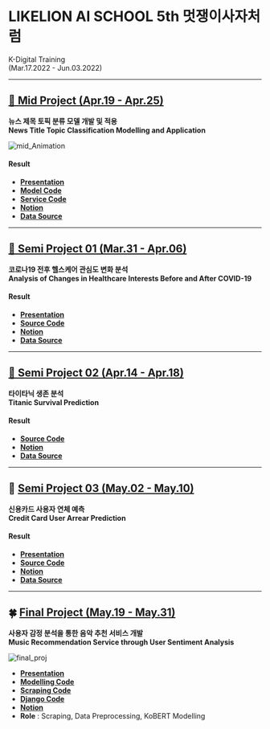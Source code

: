 # LIKELION AI SCHOOL 5th 멋쟁이사자처럼
K-Digital Training    
(Mar.17.2022 - Jun.03.2022)    

---
## [🦸 Mid Project (Apr.19 - Apr.25)](https://github.com/SeungukJeong/LIKELION_AI_SCHOOL_5th/tree/main/Mid_Project)  

**뉴스 제목 토픽 분류 모델 개발 및 적용**        
**News Title Topic Classification Modelling and Application**      

![mid_Animation](https://user-images.githubusercontent.com/62808393/168309486-3cc79304-e98e-42c2-91ca-b6912ea6d734.gif)

#### Result
- [**Presentation**](https://github.com/SeungukJeong/LIKELION_AI_SCHOOL_5th/blob/main/Mid_Project/Mid_Proj_presentation.pdf)
- [**Model Code**](https://github.com/SeungukJeong/LIKELION_AI_SCHOOL_5th/blob/main/Mid_Project/Mid_Proj_Final_Code.ipynb)
- [**Service Code**](https://github.com/SeungukJeong/LIKELION_AI_SCHOOL_5th/tree/main/Mid_Project/Service_Webpage)
- [**Notion**](https://seunguk0214.notion.site/Semi-02-Mid-7615ac45a6ef4189ba7b1d1a1108a45d)
- [**Data Source**](https://dacon.io/competitions/official/235747/overview/description)
---  

## [🌸 Semi Project 01 (Mar.31 - Apr.06)](https://github.com/SeungukJeong/LIKELION_AI_SCHOOL_5th/tree/main/Semi_Project_01)  
**코로나19 전후 헬스케어 관심도 변화 분석**  
**Analysis of Changes in Healthcare Interests Before and After COVID-19**  

#### Result
- [**Presentation**](https://github.com/SeungukJeong/LIKELION_AI_SCHOOL_5th/blob/main/Semi_Project_01/Semi_Proj_01_presentation.pdf)
- [**Source Code**](https://github.com/SeungukJeong/LIKELION_AI_SCHOOL_5th/tree/main/Semi_Project_01)
- [**Notion**](https://seunguk0214.notion.site/Semi-project-1-19-8935e9d014f14e248ea5a5c2a3e6decd)
- [**Data Source**](https://www.data.go.kr/data/15004104/openapi.do)
---

## [🦸 Semi Project 02 (Apr.14 - Apr.18)](https://github.com/SeungukJeong/LIKELION_AI_SCHOOL_5th/tree/main/Semi_Project_02)  
**타이타닉 생존 분석**  
**Titanic Survival Prediction**  

#### Result
- [**Source Code**](https://github.com/SeungukJeong/LIKELION_AI_SCHOOL_5th/blob/main/Semi_Project_02/Semi_Project_02_Final_Code.ipynb)  
- [**Notion**](https://seunguk0214.notion.site/Semi-02-Mid-7615ac45a6ef4189ba7b1d1a1108a45d)  
- [**Data Source**](https://www.kaggle.com/c/titanic)  
---

## 🦆 [Semi Project 03 (May.02 - May.10)](https://github.com/SeungukJeong/LIKELION_Semi_Project_03)    
**신용카드 사용자 연체 예측**  
**Credit Card User Arrear Prediction**  

#### Result
- [**Presentation**](https://github.com/SeungukJeong/LIKELION_Semi_Project_03/blob/main/Semi_Proj_03_presentation.pdf)
- [**Source Code**](https://github.com/SeungukJeong/LIKELION_Semi_Project_03/tree/main/notebooks)  
- [**Notion**](https://seunguk0214.notion.site/Semi-03-662e05b2939040bf917225b058f6322c)
- [**Data Source**](https://www.dacon.io/competitions/official/235713/overview/description)

---

## 🍀 [Final Project (May.19 - May.31)](https://github.com/SeungukJeong/Likelion_FinalProject/tree/main) 
**사용자 감정 분석을 통한 음악 추천 서비스 개발**  
**Music Recommendation Service through User Sentiment Analysis**

![final_proj](https://user-images.githubusercontent.com/62808393/171410923-a86960c1-cd0d-460c-b772-f10fdc7fd780.gif)

- [**Presentation**](https://github.com/SeungukJeong/Likelion_FinalProject/blob/main/Team06_presentation.pdf)
- [**Modelling Code**](https://github.com/SeungukJeong/Likelion_FinalProject/tree/modeling) 
- [**Scraping Code**](https://github.com/SeungukJeong/Likelion_FinalProject/tree/scraping) 
- [**Django Code**](https://github.com/SeungukJeong/Likelion_FinalProject/tree/django) 
- [**Notion**](https://seunguk0214.notion.site/FINAL-PROJECT-0c2c768b64d641ebbf1db02c7d1dd64b) 
- **Role** : Scraping, Data Preprocessing, KoBERT Modelling

